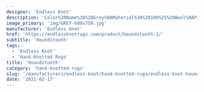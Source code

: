 ```yaml
---
designer: 'Endless Knot'
description: 'Color%20Name%3A%20Grey%0AMaterial%3A%20100%25%20Wool%0APile%3A%20CutStyle%3A%20Modern%2C%20New%20Arrivals'
image_primary: 'img/GREY-600x750.jpg'
manufacturer: 'Endless Knot'
href: 'https://endlessknotrugs.com/product/houndstooth-2/'
subtitle: 'Houndstooth'
tags:
  - 'Endless Knot'
  - 'Hand-Knotted Rugs'
title: 'Houndstooth'
category: 'hand-knotted-rugs'
slug: '/manufacturers/endless-knot/hand-knotted-rugs/endless-knot-houndstooth'
date: '2021-02-17'
---
```

